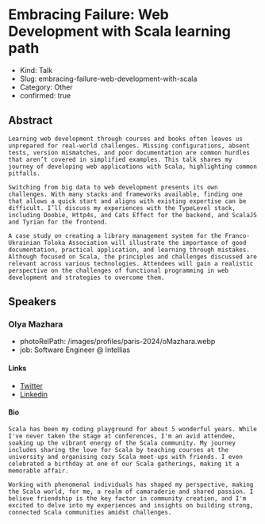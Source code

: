 # Embracing Failure: Web Development with Scala learning path

- Kind: Talk
- Slug: embracing-failure-web-development-with-scala
- Category: Other
- confirmed: true

## Abstract

```
Learning web development through courses and books often leaves us unprepared for real-world challenges. Missing configurations, absent tests, version mismatches, and poor documentation are common hurdles that aren’t covered in simplified examples. This talk shares my journey of developing web applications with Scala, highlighting common pitfalls.

Switching from big data to web development presents its own challenges. With many stacks and frameworks available, finding one that allows a quick start and aligns with existing expertise can be difficult. I’ll discuss my experiences with the TypeLevel stack, including Doobie, Http4s, and Cats Effect for the backend, and ScalaJS and Tyrian for the frontend.

A case study on creating a library management system for the Franco-Ukrainian Toloka Association will illustrate the importance of good documentation, practical application, and learning through mistakes. Although focused on Scala, the principles and challenges discussed are relevant across various technologies. Attendees will gain a realistic perspective on the challenges of functional programming in web development and strategies to overcome them.
```

## Speakers

### Olya Mazhara

- photoRelPath: /images/profiles/paris-2024/oMazhara.webp
- job: Software Engineer @ Intellias

#### Links

- [Twitter](https://twitter.com/Olga80572775)
- [Linkedin](https://www.linkedin.com/in/olya-mazhara-28092681)

#### Bio

```
Scala has been my coding playground for about 5 wonderful years. While I've never taken the stage at conferences, I'm an avid attendee, soaking up the vibrant energy of the Scala community. My journey includes sharing the love for Scala by teaching courses at the university and organising cozy Scala meet-ups with friends. I even celebrated a birthday at one of our Scala gatherings, making it a memorable affair.

Working with phenomenal individuals has shaped my perspective, making the Scala world, for me, a realm of camaraderie and shared passion. I believe friendship is the key factor in community creation, and I'm excited to delve into my experiences and insights on building strong, connected Scala communities amidst challenges.
```
